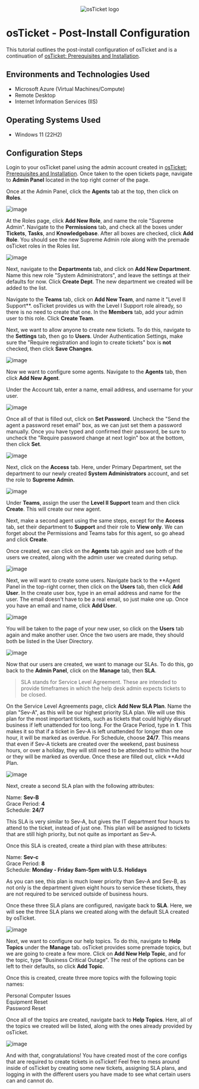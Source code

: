 <p align="center">
<img src="https://i.imgur.com/Clzj7Xs.png" alt="osTicket logo"/>
</p>

<h1>osTicket - Post-Install Configuration</h1>

This tutorial outlines the post-install configuration of osTicket and is a continuation of [osTicket: Prerequisites and Installation](https://github.com/cbh75/osticket-prereqs).

<h2>Environments and Technologies Used</h2>

- Microsoft Azure (Virtual Machines/Compute)
- Remote Desktop
- Internet Information Services (IIS)

<h2>Operating Systems Used </h2>

- Windows 11</b> (22H2)

<h2>Configuration Steps</h2>

Login to your osTicket panel using the admin account created in [osTicket: Prerequisites and Installation](https://github.com/cbh75/osticket-prereqs). Once taken to the open tickets page, navigate to **Admin Panel** located in the top right corner of the page.

Once at the Admin Panel, click the **Agents** tab at the top, then click on **Roles**.

![image](https://github.com/cbh75/post-install-config/assets/62080815/55b015e8-d95e-4946-94a9-41d55c9eb979)

At the Roles page, click **Add New Role**, and name the role "Supreme Admin". Navigate to the **Permissions** tab, and check all the boxes under **Tickets**, **Tasks**, and **Knowledgebase**. After all boxes are checked, click **Add Role**. You should see the new Supreme Admin role along with the premade osTicket roles in the Roles list.

![image](https://github.com/cbh75/post-install-config/assets/62080815/53737e08-b712-4671-adc5-0ad3c21e4edc)

Next, navigate to the **Departments** tab, and click on **Add New Department**. Name this new role "System Administrators", and leave the settings at their defaults for now. Click **Create Dept**. The new department we created will be added to the list.

Navigate to the **Teams** tab, click on **Add New Team**, and name it "Level II Support**. osTicket provides us with the Level I Support role already, so there is no need to create that one. In the **Members** tab, add your admin user to this role. Click **Create Team**.

Next, we want to allow anyone to create new tickets. To do this, navigate to the **Settings** tab, then go to **Users**. Under Authentication Settings, make sure the "Require registration and login to create tickets" box is **not** checked, then click **Save Changes**.

![image](https://github.com/cbh75/post-install-config/assets/62080815/c3d6fad6-216b-48cc-9861-532af48857cc)

Now we want to configure some agents. Navigate to the **Agents** tab, then click **Add New Agent**.

Under the Account tab, enter a name, email address, and username for your user.

![image](https://github.com/cbh75/post-install-config/assets/62080815/f77d817a-7bdf-4d15-bc50-9b14d23a77e8)

Once all of that is filled out, click on **Set Password**. Uncheck the "Send the agent a password reset email" box, as we can just set them a password manually. Once you have typed and confirmed their password, be sure to uncheck the "Require password change at next login" box at the bottom, then click **Set**.

![image](https://github.com/cbh75/post-install-config/assets/62080815/9cd328d4-8e5c-4cc5-b7c7-35a1159904f5)

Next, click on the **Access** tab. Here, under Primary Department, set the department to our newly created **System Administrators** account, and set the role to **Supreme Admin**.

![image](https://github.com/cbh75/post-install-config/assets/62080815/c4b4c438-87e9-48c0-8a53-c0e322a12aea)

Under **Teams**, assign the user the **Level II Support** team and then click **Create**. This will create our new agent.

Next, make a second agent using the same steps, except for the **Access** tab, set their department to **Support** and their role to **View only**. We can forget about the Permissions and Teams tabs for this agent, so go ahead and click **Create**.

Once created, we can click on the **Agents** tab again and see both of the users we created, along with the admin user we created during setup.

![image](https://github.com/cbh75/post-install-config/assets/62080815/ceb7755c-fda7-41a1-bc1b-2d2cc589427d)

Next, we will want to create some users. Navigate back to the **Agent Panel in the top-right corner, then click on the **Users** tab, then click **Add User**. In the create user box, type in an email address and name for the user. The email doesn't have to be a real email, so just make one up. Once you have an email and name, click **Add User**.

![image](https://github.com/cbh75/post-install-config/assets/62080815/2b14aaa1-2360-4330-a656-23d3e12cfb66)

You will be taken to the page of your new user, so click on the **Users** tab again and make another user. Once the two users are made, they should both be listed in the User Directory.

![image](https://github.com/cbh75/post-install-config/assets/62080815/80cd69b2-c82b-41e1-b546-f1c480423d0f)

Now that our users are created, we want to manage our SLAs. To do this, go back to the **Admin Panel**, click on the **Manage** tab, then **SLA**.

> SLA stands for Service Level Agreement. These are intended to provide timeframes in which the help desk admin expects tickets to be closed.

On the Service Level Agreements page, click **Add New SLA Plan**. Name the plan "Sev-A", as this will be our highest priority SLA plan. We will use this plan for the most important tickets, such as tickets that could highly disrupt business if left unattended for too long. For the Grace Period, type in **1**. This makes it so that if a ticket in Sev-A is left unattended for longer than one hour, it will be marked as overdue. For Schedule, choose **24/7**. This means that even if Sev-A tickets are created over the weekend, past business hours, or over a holiday, they will still need to be attended to within the hour or they will be marked as overdue. Once these are filled out, click **Add Plan.

![image](https://github.com/cbh75/post-install-config/assets/62080815/bd2b21f5-d36a-404d-85d6-14266515d53c)

Next, create a second SLA plan with the following attributes:

Name: **Sev-B**  
Grace Period: **4**  
Schedule: **24/7**

This SLA is very similar to Sev-A, but gives the IT department four hours to attend to the ticket, instead of just one. This plan will be assigned to tickets that are still high priority, but not quite as important as Sev-A.

Once this SLA is created, create a third plan with these attributes:

Name: **Sev-c**  
Grace Period: **8**  
Schedule: **Monday - Friday 8am-5pm with U.S. Holidays**

As you can see, this plan is much lower priority than Sev-A and Sev-B, as not only is the department given eight hours to service these tickets, they are not required to be serviced outside of business hours.

Once these three SLA plans are configured, navigate back to **SLA**. Here, we will see the three SLA plans we created along with the default SLA created by osTicket.

![image](https://github.com/cbh75/post-install-config/assets/62080815/a4d2b87e-fc26-448b-82a5-717336612b29)

Next, we want to configure our help topics. To do this, navigate to **Help Topics** under the **Manage** tab. osTicket provides some premade topics, but we are going to create a few more. Click on **Add New Help Topic**, and for the topic, type "Business Critical Outage". The rest of the options can be left to their defaults, so click **Add Topic**.

Once this is created, create three more topics with the following topic names:

Personal Computer Issues  
Equipment Reset  
Password Reset

Once all of the topics are created, navigate back to **Help Topics**. Here, all of the topics we created will be listed, along with the ones already provided by osTicket. 

![image](https://github.com/cbh75/post-install-config/assets/62080815/156b180c-423c-4e36-b18b-254f7f9c9656)

And with that, congratulations! You have created most of the core configs that are required to create tickets in osTicket! Feel free to mess around inside of osTicket by creating some new tickets, assigning SLA plans, and logging in with the different users you have made to see what certain users can and cannot do.
